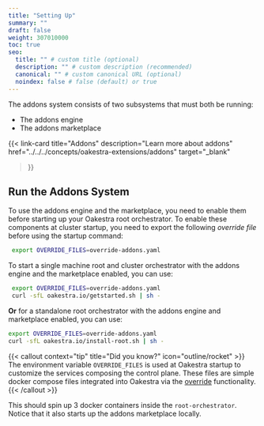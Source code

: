 ```yaml
---
title: "Setting Up"
summary: ""
draft: false
weight: 307010000
toc: true
seo:
  title: "" # custom title (optional)
  description: "" # custom description (recommended)
  canonical: "" # custom canonical URL (optional)
  noindex: false # false (default) or true
---
```


The addons system consists of two subsystems that must both be running:
- The addons engine
- The addons marketplace

<!-- Fix links in another issue - once concepts is merged -->
{{< link-card
  title="Addons"
  description="Learn more about addons"
  href="../../../concepts/oakestra-extensions/addons"
  target="_blank"
>}}

## Run the Addons System

To use the addons engine and the marketplace, you need to enable them before starting up your Oakestra root orchestrator. To enable these components at cluster startup, you need to export the following *override file* before using the startup command:
```bash
 export OVERRIDE_FILES=override-addons.yaml
```
To start a single machine root and cluster orchestrator with the addons engine and the marketplace enabled, you can use:
 ```bash
  export OVERRIDE_FILES=override-addons.yaml
  curl -sfL oakestra.io/getstarted.sh | sh - 
  ```
**Or** for a standalone root orchestrator with the addons engine and marketplace enabled, you can use:
 ```bash
 export OVERRIDE_FILES=override-addons.yaml
 curl -sfL oakestra.io/install-root.sh | sh - 
```
{{< callout context="tip" title="Did you know?" icon="outline/rocket" >}}
The environment variable `OVERRIDE_FILES` is used at Oakestra startup to customize the services composing the control plane. These files are simple docker compose files integrated into Oakestra via the  [override](https://docs.docker.com/compose/how-tos/multiple-compose-files/merge/) functionality.
{{< /callout >}}

This should spin up 3 docker containers inside the `root-orchestrator`. Notice that it also starts up the addons marketplace locally. 
